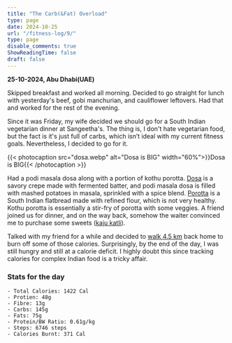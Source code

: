 ```yaml
---
title: "The Carb(&Fat) Overload"
type: page
date: 2024-10-25
url: "/fitness-log/9/"
type: page
disable_comments: true
ShowReadingTime: false
draft: false
---
```

**25-10-2024, Abu Dhabi(UAE)**

Skipped breakfast and worked all morning. Decided to go straight for lunch with yesterday's beef, gobi manchurian, and cauliflower leftovers. Had that and worked for the rest of the evening.

Since it was Friday, my wife decided we should go for a South Indian vegetarian dinner at Sangeetha's. The thing is, I don't hate vegetarian food, but the fact is it's just full of carbs, which isn’t ideal with my current fitness goals. Nevertheless, I decided to go for it.




{{< photocaption src="dosa.webp" alt="Dosa is BIG" width="60%">}}Dosa is BIG{{< /photocaption >}}

Had a podi masala dosa along with a portion of kothu porotta. [Dosa](https://en.wikipedia.org/wiki/Dosa_(food)
) is a savory crepe made with fermented batter, and podi masala dosa is filled with mashed potatoes in masala, sprinkled with a spice blend. [Porotta](https://en.wikipedia.org/wiki/Parotta) is a South Indian flatbread made with refined flour, which is not very healthy. Kothu porotta is essentially a stir-fry of porotta with some veggies. A friend joined us for dinner, and on the way back, somehow the waiter convinced me to purchase some sweets ([kaju katli](https://en.wikipedia.org/wiki/Kaju_katli)).

Talked with my friend for a while and decided to [walk 4.5 km](https://www.strava.com/activities/12744141092) back home to burn off some of those calories. Surprisingly, by the end of the day, I was still hungry and still at a calorie deficit. I highly doubt this since tracking calories for complex Indian food is a tricky affair.


### Stats for the day

```
- Total Calories: 1422 Cal
- Protien: 48g
- Fibre: 13g
- Carbs: 145g
- Fats: 75g
- Protein/BW Ratio: 0.61g/kg
- Steps: 6746 steps
- Calories Burnt: 371 Cal

```

